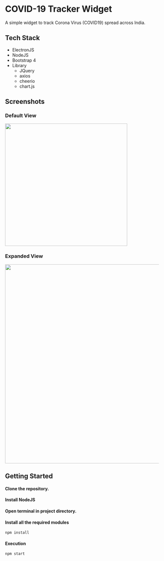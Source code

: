 # COVID-19 Tracker Widget
A simple widget to track Corona Virus (COVID19) spread across India.

## Tech Stack
* ElectronJS
* NodeJS
* Bootstrap 4
* Library
  * JQuery
  * axios
  * cheerio
  * chart.js


## Screenshots
### Default View
<img src="https://imgur.com/h7nrk9c.png" height="400px" width="">

### Expanded View
<img src="https://imgur.com/4dNIT9T.png" height="650px" width="">

## Getting Started
#### Clone the repository.
#### Install NodeJS
#### Open terminal in project directory.
#### Install all the required modules
```
npm install
```
#### Execution
```
npm start
```
